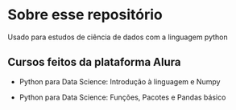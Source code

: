 # Sobre esse repositório

Usado para estudos de ciência de dados com a linguagem python

## Cursos feitos da plataforma Alura

- Python para Data Science: Introdução à linguagem e Numpy

- Python para Data Science: Funções, Pacotes e Pandas básico

